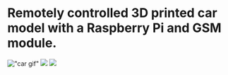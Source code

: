 # Remotely controlled 3D printed car model with a Raspberry Pi and GSM module.
!["car gif"]("readme/car.gif")
![]("")
![]("")
